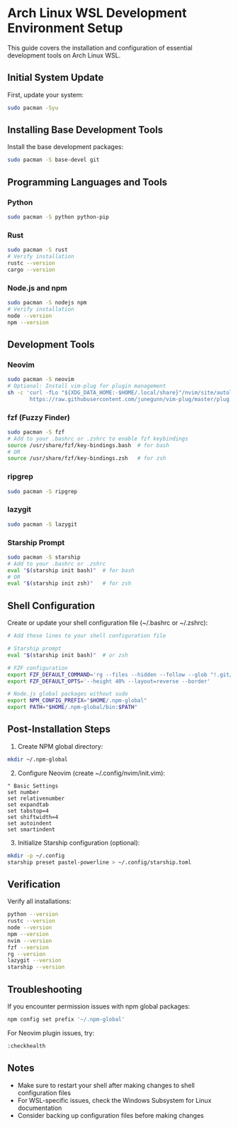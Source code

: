# Arch Linux WSL Development Environment Setup

This guide covers the installation and configuration of essential development tools on Arch Linux WSL.

## Initial System Update

First, update your system:
```bash
sudo pacman -Syu
```

## Installing Base Development Tools

Install the base development packages:
```bash
sudo pacman -S base-devel git
```

## Programming Languages and Tools

### Python
```bash
sudo pacman -S python python-pip
```

### Rust
```bash
sudo pacman -S rust
# Verify installation
rustc --version
cargo --version
```

### Node.js and npm
```bash
sudo pacman -S nodejs npm
# Verify installation
node --version
npm --version
```

## Development Tools

### Neovim
```bash
sudo pacman -S neovim
# Optional: Install vim-plug for plugin management
sh -c 'curl -fLo "${XDG_DATA_HOME:-$HOME/.local/share}"/nvim/site/autoload/plug.vim --create-dirs \
       https://raw.githubusercontent.com/junegunn/vim-plug/master/plug.vim'
```

### fzf (Fuzzy Finder)
```bash
sudo pacman -S fzf
# Add to your .bashrc or .zshrc to enable fzf keybindings
source /usr/share/fzf/key-bindings.bash  # for bash
# OR
source /usr/share/fzf/key-bindings.zsh   # for zsh
```

### ripgrep
```bash
sudo pacman -S ripgrep
```

### lazygit
```bash
sudo pacman -S lazygit
```

### Starship Prompt
```bash
sudo pacman -S starship
# Add to your .bashrc or .zshrc
eval "$(starship init bash)"  # for bash
# OR
eval "$(starship init zsh)"   # for zsh
```

## Shell Configuration

Create or update your shell configuration file (~/.bashrc or ~/.zshrc):
```bash
# Add these lines to your shell configuration file

# Starship prompt
eval "$(starship init bash)"  # or zsh

# FZF configuration
export FZF_DEFAULT_COMMAND='rg --files --hidden --follow --glob "!.git/*"'
export FZF_DEFAULT_OPTS='--height 40% --layout=reverse --border'

# Node.js global packages without sudo
export NPM_CONFIG_PREFIX="$HOME/.npm-global"
export PATH="$HOME/.npm-global/bin:$PATH"
```

## Post-Installation Steps

1. Create NPM global directory:
```bash
mkdir ~/.npm-global
```

2. Configure Neovim (create ~/.config/nvim/init.vim):
```vim
" Basic Settings
set number
set relativenumber
set expandtab
set tabstop=4
set shiftwidth=4
set autoindent
set smartindent
```

3. Initialize Starship configuration (optional):
```bash
mkdir -p ~/.config
starship preset pastel-powerline > ~/.config/starship.toml
```

## Verification

Verify all installations:
```bash
python --version
rustc --version
node --version
npm --version
nvim --version
fzf --version
rg --version
lazygit --version
starship --version
```

## Troubleshooting

If you encounter permission issues with npm global packages:
```bash
npm config set prefix '~/.npm-global'
```

For Neovim plugin issues, try:
```bash
:checkhealth
```

## Notes

- Make sure to restart your shell after making changes to shell configuration files
- For WSL-specific issues, check the Windows Subsystem for Linux documentation
- Consider backing up configuration files before making changes
